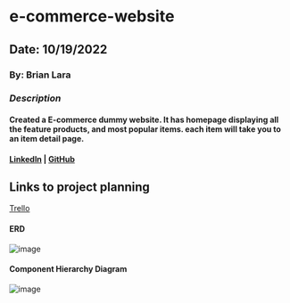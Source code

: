 # e-commerce-website

## Date: 10/19/2022

### By: Brian Lara

### **_Description_**

#### Created a E-commerce dummy website. It has homepage displaying all the feature products, and most popular items. each item will take you to an item detail page.

#### [LinkedIn](https://www.linkedin.com/in/brian-lara/) | [GitHub](https://github.com/BrianDLara)

## Links to project planning

[Trello](https://trello.com/b/dXbChSVA/valormore)

#### ERD

![image](https://i.imgur.com/vcKXGxd.png)

#### Component Hierarchy Diagram

![image](https://i.imgur.com/bTlinXv.png)
